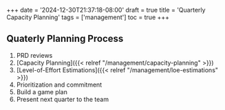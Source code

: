 +++
date = '2024-12-30T21:37:18-08:00'
draft = true
title = 'Quarterly Capacity Planning'
tags = ['management']
toc = true
+++

## Quaterly Planning Process

1. PRD reviews
2. [Capacity Planning]({{< relref "/management/capacity-planning" >}})
3. [Level-of-Effort Estimations]({{< relref "/management/loe-estimations" >}})
4. Prioritization and commitment
5. Build a game plan
6. Present next quarter to the team
